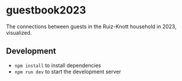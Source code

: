 # guestbook2023

The connections between guests in the Ruiz-Knott household in 2023, visualized.

## Development

- `npm install` to install dependencies
- `npm run dev` to start the development server
